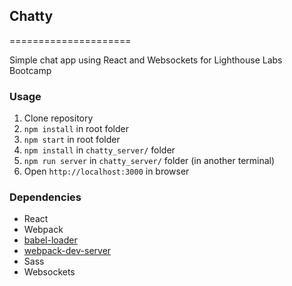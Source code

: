 ## Chatty
=====================

Simple chat app using React and Websockets for Lighthouse Labs Bootcamp


### Usage

1. Clone repository
2. `npm install` in root folder
3. `npm start` in root folder
4. `npm install` in `chatty_server/` folder
5. `npm run server` in `chatty_server/` folder (in another terminal)
6. Open `http://localhost:3000` in browser


### Dependencies

* React
* Webpack
* [babel-loader](https://github.com/babel/babel-loader)
* [webpack-dev-server](https://github.com/webpack/webpack-dev-server)
* Sass
* Websockets

